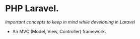 # PHP Laravel.

*Important concepts to keep in mind while developing in Laravel*

- An MVC (Model, View, Controller) framework.
